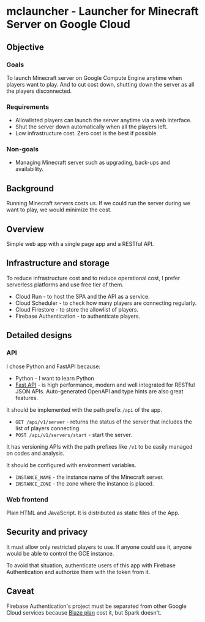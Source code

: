 # mclauncher - Launcher for Minecraft Server on Google Cloud

## Objective

### Goals

To launch Minecraft server on Google Compute Engine anytime when players want to play.
And to cut cost down, shutting down the server as all the players disconnected.

### Requirements

* Allowlisted players can launch the server anytime via a web interface.
* Shut the server down automatically when all the players left.
* Low infrastructure cost. Zero cost is the best if possible.

### Non-goals

* Managing Minecraft server such as upgrading, back-ups and availability.

## Background

Running Minecraft servers costs us.
If we could run the server during we want to play, we would minimize the cost.

## Overview

Simple web app with a single page app and a RESTful API.

## Infrastructure and storage

To reduce infrastructure cost and to reduce operational cost, I prefer serverless platforms and use free tier of them.

* Cloud Run - to host the SPA and the API as a service.
* Cloud Scheduler - to check how many players are connecting regularly.
* Cloud Firestore - to store the allowlist of players.
* Firebase Authentication - to authenticate players.

## Detailed designs

### API

I chose Python and FastAPI because:

* Python - I want to learn Python
* [Fast API](https://fastapi.tiangolo.com/ja/) - is high performance, modern and well integrated for RESTful JSON APIs. Auto-generated OpenAPI and type hints are also great features.

It should be implemented with the path prefix `/api` of the app.

* `GET /api/v1/server` - returns the status of the server that includes the list of players connecting.
* `POST /api/v1/servers/start` - start the server.

It has versioning APIs with the path prefixes like `/v1` to be easily managed on codes and analysis.

It should be configured with environment variables.

* `INSTANCE_NAME` - the instance name of the Minecraft server.
* `INSTANCE_ZONE` - the zone where the instance is placed.

### Web frontend

Plain HTML and JavaScript.
It is distributed as static files of the App.

## Security and privacy

It must allow only restricted players to use. If anyone could use it, anyone would be able to control the GCE instance.

To avoid that situation, authenticate users of this app with Firebase Authentication and authorize them with the token from it.

## Caveat

Firebase Authentication's project must be separated from other Google Cloud services because [Blaze plan](https://firebase.google.com/pricing) cost it, but Spark doesn't.
